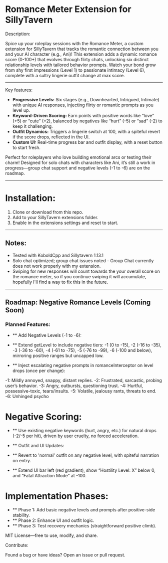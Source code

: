 # Romance Meter Extension for SillyTavern
Description:

Spice up your roleplay sessions with the Romance Meter, a custom extension for SillyTavern that tracks the romantic connection between you and your AI character (e.g., Ani)! 
This extension adds a dynamic romance score (0-100+) that evolves through flirty chats, unlocking six distinct relationship levels with tailored behavior prompts. 
Watch your bond grow from shy first impressions (Level 1) to passionate intimacy (Level 6), complete with a sultry lingerie outfit change at max score.

---

Key features:

- **Progressive Levels:** Six stages (e.g., Downhearted, Intrigued, Intimate) with unique AI responses, injecting flirty or romantic prompts as you level up.
- **Keyword-Driven Scoring:** Earn points with positive words like “love” (+5) or “cute” (+2), balanced by negatives like “hurt” (-5) or “sad” (-2) to keep it challenging.
- **Outfit Dynamics:** Triggers a lingerie switch at 100, with a spiteful revert if the score drops, reflected in the UI.
- **Custom UI:** Real-time progress bar and outfit display, with a reset button to start fresh.

Perfect for roleplayers who love building emotional arcs or testing their charm! Designed for solo chats with characters like Ani, it’s still a work in progress—group chat support and negative levels (-1 to -6) are on the roadmap.

---

# Installation:

1. Clone or download from this repo.
2. Add to your SillyTavern extensions folder.
3. Enable in the extensions settings and reset to start.

---

## Notes:

- Tested with KoboldCpp and Sillytavern 1.13.1
- Solo chat optimized; group chat issues noted - Group Chat currently does not work properly with my extension. 
- Swiping for new responses will count towards the your overall score on the romance meter, so if you continue swiping it will accumulate, hopefully I'll find a way to fix this in the future.

---

## Roadmap: Negative Romance Levels (Coming Soon)

### Planned Features:

- ** Add Negative Levels (-1 to -6):

- ** Extend getLevel to include negative tiers: -1 (0 to -15), -2 (-16 to -35), -3 (-36 to -60), -4 (-61 to -75), -5 (-76 to -99), -6 (-100 and below), mirroring positive ranges but uncapped low.
- ** Inject escalating negative prompts in romanceInterceptor on level drops (once per change):

-1: Mildly annoyed, snappy, distant replies.
-2: Frustrated, sarcastic, probing user’s behavior.
-3: Angry, outbursts, questioning trust.
-4: Hurtful, possessive-toxic, tears/insults.
-5: Volatile, jealousy rants, threats to end.
-6: Unhinged psycho

# Negative Scoring:

- ** Use existing negative keywords (hurt, angry, etc.) for natural drops (-2/-5 per hit), driven by user cruelty, no forced acceleration.

- ** Outfit and UI Updates:

- ** Revert to 'normal' outfit on any negative level, with spiteful narration on entry.
- ** Extend UI bar left (red gradient), show “Hostility Level: X” below 0, and “Fatal Attraction Mode” at -100.

# Implementation Phases:

- ** Phase 1: Add basic negative levels and prompts after positive-side stability.
- ** Phase 2: Enhance UI and outfit logic.
- ** Phase 3: Test recovery mechanics (straightforward positive climb).


MIT License—free to use, modify, and share.

Contribute:

Found a bug or have ideas? Open an issue or pull request.
